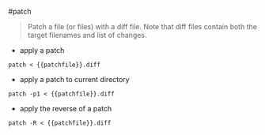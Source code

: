 #patch

> Patch a file (or files) with a diff file.
> Note that diff files contain both the target filenames and list of changes.

- apply a patch

`patch < {{patchfile}}.diff`

- apply a patch to current directory

`patch -p1 < {{patchfile}}.diff`

- apply the reverse of a patch

`patch -R < {{patchfile}}.diff`
